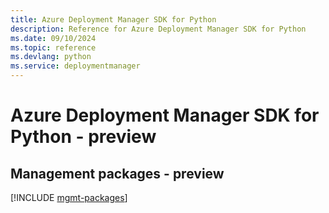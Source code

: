 ```yaml
---
title: Azure Deployment Manager SDK for Python
description: Reference for Azure Deployment Manager SDK for Python
ms.date: 09/10/2024
ms.topic: reference
ms.devlang: python
ms.service: deploymentmanager
---
```

# Azure Deployment Manager SDK for Python - preview

## Management packages - preview
[!INCLUDE [mgmt-packages](deployment-manager-mgmt-index.md)]